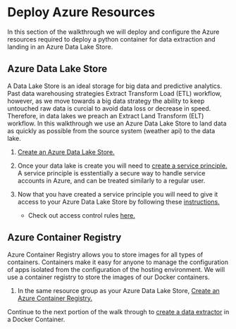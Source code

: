 # Deploy Azure Resources
In this section of the walkthrough we will deploy and configure the Azure resources required to deploy a python container for data extraction and landing in an Azure Data Lake Store. 

## Azure Data Lake Store
A Data Lake Store is an ideal storage for big data and predictive analytics. Past data warehousing strategies Extract Transform Load (ETL) workflow, however, as we move towards a big data strategy the ability to keep untouched raw data is curcial to avoid data loss or decrease in speed. Therefore, in data lakes we preach an Extract Land Transform (ELT) workflow. In this walkthrough we use an Azure Data Lake Store to land data as quickly as possible from the source system (weather api) to the data lake. 

1. [Create an Azure Data Lake Store.](https://docs.microsoft.com/en-us/azure/data-lake-store/data-lake-store-get-started-portal#create-a-data-lake-storage-gen1-account)  

1. Once your data lake is create you will need to [create a service principle.](https://docs.microsoft.com/en-us/azure/active-directory/develop/howto-create-service-principal-portal) A service principle is esstentially a secure way to handle service accounts in Azure, and can be treated similarly to a regular user.   

1. Now that you have created a service principle you will need to give it access to your Azure Data Lake Store by following these [instructions.](https://docs.microsoft.com/en-us/azure/data-lake-store/data-lake-store-secure-data#filepermissions) 
    - Check out access control rules [here.](https://docs.microsoft.com/en-us/azure/data-lake-store/data-lake-store-access-control)  

## Azure Container Registry
Azure Container Registry allows you to store images for all types of containers. Containers make it easy for anyone to manage the configuration of apps isolated from the configuration of the hosting environment. We will use a container registry to store the images of our Docker containers. 

1. In the same resource group as your Azure Data Lake Store, [Create an Azure Container Registry.](https://docs.microsoft.com/en-us/azure/container-registry/container-registry-get-started-portal)


Continue to the next portion of the walk through to [create a data extractor](./01_WritingDataExtractors.md) in a Docker Container.

